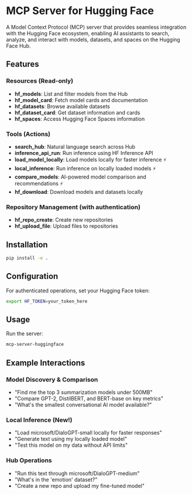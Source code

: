 # MCP Server for Hugging Face

A Model Context Protocol (MCP) server that provides seamless integration with the Hugging Face ecosystem, enabling AI assistants to search, analyze, and interact with models, datasets, and spaces on the Hugging Face Hub.

## Features

### Resources (Read-only)
- **hf_models**: List and filter models from the Hub
- **hf_model_card**: Fetch model cards and documentation
- **hf_datasets**: Browse available datasets
- **hf_dataset_card**: Get dataset information and cards
- **hf_spaces**: Access Hugging Face Spaces information

### Tools (Actions)
- **search_hub**: Natural language search across Hub
- **inference_api_run**: Run inference using HF Inference API
- **load_model_locally**: Load models locally for faster inference ⚡
- **local_inference**: Run inference on locally loaded models ⚡
- **compare_models**: AI-powered model comparison and recommendations ⚡
- **hf_download**: Download models and datasets locally

### Repository Management (with authentication)
- **hf_repo_create**: Create new repositories
- **hf_upload_file**: Upload files to repositories

## Installation

```bash
pip install -e .
```

## Configuration

For authenticated operations, set your Hugging Face token:
```bash
export HF_TOKEN=your_token_here
```

## Usage

Run the server:
```bash
mcp-server-huggingface
```

## Example Interactions

### Model Discovery & Comparison
- "Find me the top 3 summarization models under 500MB"
- "Compare GPT-2, DistilBERT, and BERT-base on key metrics"
- "What's the smallest conversational AI model available?"

### Local Inference (New!)
- "Load microsoft/DialoGPT-small locally for faster responses"
- "Generate text using my locally loaded model"
- "Test this model on my data without API limits"

### Hub Operations
- "Run this text through microsoft/DialoGPT-medium"
- "What's in the 'emotion' dataset?"
- "Create a new repo and upload my fine-tuned model"